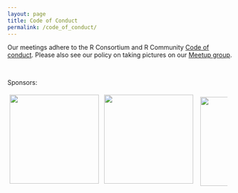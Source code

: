 ```yaml
---
layout: page
title: Code of Conduct
permalink: /code_of_conduct/
---
```


Our meetings adhere to the R Consortium and R Community [Code of conduct](https://wiki.r-consortium.org/view/R_Consortium_and_the_R_Community_Code_of_Conduct). Please also see our policy on taking pictures on our [Meetup group](https://www.meetup.com/EdinbR/).



<br/>

Sponsors:

<div class="row" style="display: flex;">
  <div class="column" style="flex: 50%; padding: 5px;">
    <img src="../assets/images/RConsortium_Vertical_Pantone.png" alt="" style="width:200px;">
  </div>
  <div class="column" style="flex: 50%; padding: 5px;">
    <a href="https://www.jumpingrivers.com/?utm_source=sponsor&utm_medium=image&utm_campaign=edinbR"><img src="../assets/images/JumpingRivers.png" alt="" style="width:200px;"></a>
  </div>
  <div class="column" style="flex: 15%; padding: 10px;">
    <a href="https://www.redhat.com/"><img src="../assets/images/red-hat-logo.png" alt="" style="width:200px;"></a>
  </div>
</div> 
